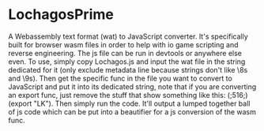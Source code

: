 # LochagosPrime
A Webassembly text format (wat) to JavaScript converter. It's specifically built for browser wasm files in order to help with io game scripting and reverse engineering. The js file can be run in devtools or anywhere else even. To use, simply copy Lochagos.js and input the wat file in the string dedicated for it (only exclude metadata line because strings don't like \8s and \9s). Then get the specific func in the file you want to convert to JavaScript and put it into its dedicated string, note that if you are converting an export func, just remove the stuff that show something like this: (;516;) (export "LK"). Then simply run the code. It'll output a lumped together ball of js code which can be put into a beautifier for a js conversion of the wasm func.


